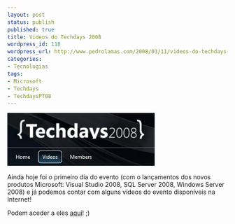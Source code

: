 ```yaml
---
layout: post
status: publish
published: true
title: Vídeos do Techdays 2008
wordpress_id: 118
wordpress_url: http://www.pedrolamas.com/2008/03/11/videos-do-techdays-2008/
categories:
- Tecnologias
tags:
- Microsoft
- Techdays
- TechdaysPT08
---
```

[![Techdays 2008 Videos](/wp-content/uploads/2008/03/techdays08_videos.jpg)](http://videos.techdays.pt/)

Ainda hoje foi o primeiro dia do evento (com o lançamentos dos novos produtos Microsoft: Visual Studio 2008, SQL Server 2008, Windows Server 2008) e já podemos contar com alguns vídeos do evento disponíveis na Internet!

Podem aceder a eles [aqui](http://videos.techdays.pt/)! ;)
